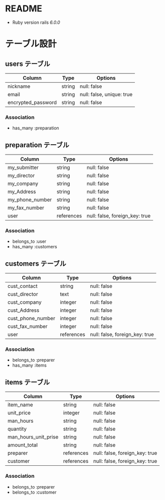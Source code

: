 # README

* Ruby version
rails _6.0.0_

# テーブル設計

## users テーブル

| Column             | Type   | Options                   |
| ------------------ | ------ | ------------------------- |
| nickname           | string | null: false               |
| email              | string | null: false, unique: true |
| encrypted_password | string | null: false               |

### Association

- has_many :preparation

## preparation テーブル

| Column           | Type       | Options                        |
| ---------------- | ---------- | ------------------------------ |
| my_submitter     | string     | null: false                    |
| my_director      | string     | null: false                    |
| my_company       | string     | null: false                    |
| my_Address       | string     | null: false                    |
| my_phone_number  | string     | null: false                    |
| my_fax_number    | string     | null: false                    |
| user             | references | null: false, foreign_key: true |

### Association

- belongs_to :user
- has_many :customers

## customers テーブル

| Column            | Type       | Options                        |
| ----------------- | ---------- | ------------------------------ |
| cust_contact      | string     | null: false                    |
| cust_director     | text       | null: false                    |
| cust_company      | integer    | null: false                    |
| cust_Address      | integer    | null: false                    |
| cust_phone_number | integer    | null: false                    |
| cust_fax_number   | integer    | null: false                    |
| user              | references | null: false, foreign_key: true |

### Association

- belongs_to :preparer
- has_many :items

## items テーブル

| Column               | Type       | Options                        |
| -------------------- | ---------- | ------------------------------ |
| item_name            | string     | null: false                    |
| unit_price           | integer    | null: false                    |
| man_hours            | string     | null: false                    |
| quantity             | string     | null: false                    |
| man_hours_unit_prise | string     | null: false                    |
| amount_total         | string     | null: false                    |
| preparer             | references | null: false, foreign_key: true |
| customer             | references | null: false, foreign_key: true |

### Association

- belongs_to :preparer
- belongs_to :customer
